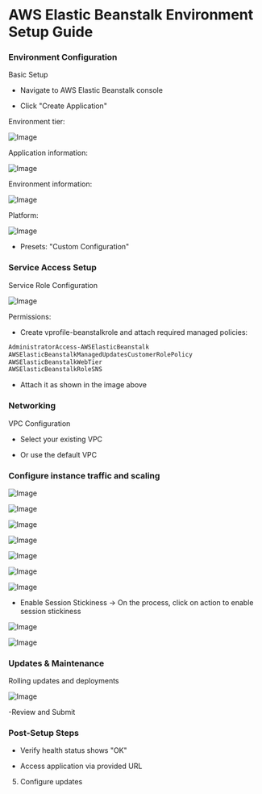 # AWS Elastic Beanstalk Environment Setup Guide

### Environment Configuration

Basic Setup

  - Navigate to AWS Elastic Beanstalk console
  
  - Click "Create Application"


Environment tier:

![Image](https://github.com/user-attachments/assets/32818b08-38e0-413f-858e-d12e91bbdf4c)


Application information:

![Image](https://github.com/user-attachments/assets/f5d9bcbf-cca9-4ab2-a491-8c925a5c1b41)
  

Environment information:

![Image](https://github.com/user-attachments/assets/8dfad301-530e-466d-b1dc-5029805714ca)


Platform:

![Image](https://github.com/user-attachments/assets/2228dc04-83ab-4c51-adb9-b92ba07515b6)

- Presets: "Custom Configuration"


### Service Access Setup

Service Role Configuration

![Image](https://github.com/user-attachments/assets/b6d3f268-9d2d-4003-a01b-220a85762726)

Permissions:

  - Create vprofile-beanstalkrole and attach required managed policies:
```bash
AdministratorAccess-AWSElasticBeanstalk
AWSElasticBeanstalkManagedUpdatesCustomerRolePolicy
AWSElasticBeanstalkWebTier
AWSElasticBeanstalkRoleSNS
```
  - Attach it as shown in the image above


### Networking

VPC Configuration

  - Select your existing VPC
  
  - Or use the default VPC

### Configure instance traffic and scaling

![Image](https://github.com/user-attachments/assets/d93875fa-ab69-4dfd-9110-af9789e76fe5)

![Image](https://github.com/user-attachments/assets/4e017ba1-1884-4be8-ae7e-5e088ac9bd28)

![Image](https://github.com/user-attachments/assets/e70352e2-8f43-4343-85de-8b0ad679f5c7)

![Image](https://github.com/user-attachments/assets/54a18068-4590-40ff-98d2-6ba2c43740a5)

![Image](https://github.com/user-attachments/assets/1eb73601-f012-49da-ad80-2383e20ea13b)

![Image](https://github.com/user-attachments/assets/cd8438f5-8133-42d9-ad3b-4555aee20335)

![Image](https://github.com/user-attachments/assets/339a5617-d3ae-40fc-affc-70164a4b90fd)

- Enable Session Stickiness -> On the process, click on action to enable session stickiness

![Image](https://github.com/user-attachments/assets/b3be87df-d95e-4ddb-8292-73f94e1761e4) 

![Image](https://github.com/user-attachments/assets/2feed6da-37c6-4900-9f8c-6cc8589e594b)

### Updates & Maintenance

Rolling updates and deployments

![Image](https://github.com/user-attachments/assets/bde597bd-5f7d-4fd6-879e-c8b81127437e)

-Review and Submit


### Post-Setup Steps

  - Verify health status shows "OK"
  
  - Access application via provided URL








5. Configure updates
